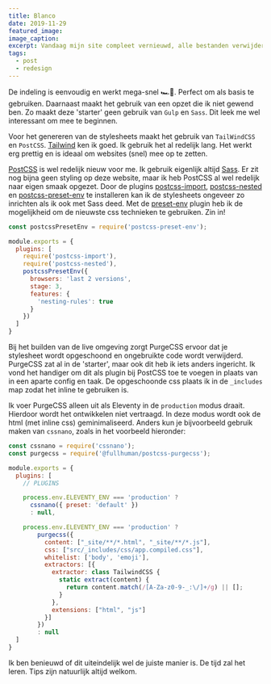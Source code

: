 ```yaml
---
title: Blanco
date: 2019-11-29
featured_image:
image_caption:
excerpt: Vandaag mijn site compleet vernieuwd, alle bestanden verwijderd en opnieuw ingericht op basis van deze <a href="https://github.com/chrisssycollins/web-starter">Web Starter</a>.
tags:
  - post
  - redesign
---
```


De indeling is eenvoudig en werkt mega-snel 🏎💨. Perfect om als basis te gebruiken. Daarnaast maakt het gebruik van een opzet die ik niet gewend ben. Zo maakt deze 'starter' geen gebruik van `Gulp` en `Sass`. Dit leek me wel interessant om mee te beginnen.

Voor het genereren van de stylesheets maakt het gebruik van `TailWindCSS` en `PostCSS`. [Tailwind](https://tailwindcss.com/) ken ik goed. Ik gebruik het al redelijk lang. Het werkt erg prettig en is ideaal om websites (snel) mee op te zetten.

[PostCSS](https://postcss.org/) is wel redelijk nieuw voor me. Ik gebruik eigenlijk altijd [Sass](https://sass-lang.com/). Er zit nog bijna geen styling op deze website, maar ik heb PostCSS al wel redelijk naar eigen smaak opgezet. Door de plugins [postcss-import](https://github.com/postcss/postcss-import), [postcss-nested](https://github.com/postcss/postcss-nested) en [postcss-preset-env](https://preset-env.cssdb.org/) te installeren kan ik de stylesheets ongeveer zo inrichten als ik ook met Sass deed. Met de [preset-env](https://preset-env.cssdb.org/) plugin heb ik de mogelijkheid om de nieuwste css technieken te gebruiken. Zin in!

```javascript
const postcssPresetEnv = require('postcss-preset-env');

module.exports = {
  plugins: [
    require('postcss-import'),
    require('postcss-nested'),
    postcssPresetEnv({
      browsers: 'last 2 versions',
      stage: 3,
      features: {
        'nesting-rules': true
      }
    })
  ]
}
```

Bij het builden van de live omgeving zorgt PurgeCSS ervoor dat je stylesheet wordt opgeschoond en ongebruikte code wordt verwijderd. PurgeCSS zat al in de 'starter', maar ook dit heb ik iets anders ingericht. Ik vond het handiger om dit als plugin bij PostCSS toe te voegen in plaats van in een aparte config en taak. De opgeschoonde css plaats ik in de `_includes` map zodat het inline te gebruiken is.

Ik voer PurgeCSS alleen uit als Eleventy in de `production` modus draait. Hierdoor wordt het ontwikkelen niet vertraagd. In deze modus wordt ook de html (met inline css) geminimaliseerd. Anders kun je bijvoorbeeld gebruik maken van `cssnano`, zoals in het voorbeeld hieronder:

```javascript
const cssnano = require('cssnano');
const purgecss = require('@fullhuman/postcss-purgecss');

module.exports = {
  plugins: [
    // PLUGINS

    process.env.ELEVENTY_ENV === 'production' ?
      cssnano({ preset: 'default' })
      : null,

    process.env.ELEVENTY_ENV === 'production' ?
        purgecss({
          content: ["_site/**/*.html", "_site/**/*.js"],
          css: ["src/_includes/css/app.compiled.css"],
          whitelist: ['body', 'emoji'],
          extractors: [{
            extractor: class TailwindCSS {
              static extract(content) {
                return content.match(/[A-Za-z0-9-_:\/]+/g) || [];
              }
            },
            extensions: ["html", "js"]
          }]
        })
        : null
  ]
}
```

Ik ben benieuwd of dit uiteindelijk wel de juiste manier is. De tijd zal het leren. Tips zijn natuurlijk altijd welkom.
